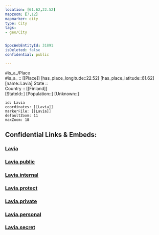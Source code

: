 ```yaml
---
location: [61.62,22.52] 
mapzoom: [7,12] 
mapmarker: city 
type: City
tags:
- geo/City


SpocWebEntityId: 31891
isDeleted: false
confidential: public

---
```

#is_a_/Place  
#is_a_ :: [[Place]] 
[has_place_longitude::22.52] 
[has_place_latitude::61.62] 
[name::Lavia] 
State ::  
Country :: [[Finland]]  
[StateId::] 
[Population::] 
[Unknown::] 


```leaflet
id: Lavia
coordinates: [[Lavia]] 
markerFile: [[Lavia]] 
defaultZoom: 11 
maxZoom: 18
```


## Confidential Links & Embeds: 

### [Lavia](/_Standards/Earth/Continent/Europe/Europe~North/Finland/Provinces~Finland/Western_Finland/counties~Western_Finland/Satakunta/City/Lavia.md) 

### [Lavia.public](/_public/Earth/Continent/Europe/Europe~North/Finland/Provinces~Finland/Western_Finland/counties~Western_Finland/Satakunta/City/Lavia.public.md) 

### [Lavia.internal](/_internal/Earth/Continent/Europe/Europe~North/Finland/Provinces~Finland/Western_Finland/counties~Western_Finland/Satakunta/City/Lavia.internal.md) 

### [Lavia.protect](/_protect/Earth/Continent/Europe/Europe~North/Finland/Provinces~Finland/Western_Finland/counties~Western_Finland/Satakunta/City/Lavia.protect.md) 

### [Lavia.private](/_private/Earth/Continent/Europe/Europe~North/Finland/Provinces~Finland/Western_Finland/counties~Western_Finland/Satakunta/City/Lavia.private.md) 

### [Lavia.personal](/_personal/Earth/Continent/Europe/Europe~North/Finland/Provinces~Finland/Western_Finland/counties~Western_Finland/Satakunta/City/Lavia.personal.md) 

### [Lavia.secret](/_secret/Earth/Continent/Europe/Europe~North/Finland/Provinces~Finland/Western_Finland/counties~Western_Finland/Satakunta/City/Lavia.secret.md)

